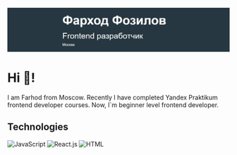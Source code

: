 ![header](https://github.com/FozilovFarhod/FozilovFarhod/blob/main/images/header-git.jpg)  
# Hi 👋!  
I am Farhod from Moscow.  Recently I have completed Yandex Praktikum frontend developer courses.  Now, I`m beginner level frontend developer.
## Technologies  
![JavaScript](https://img.shields.io/badge/-JavaScript-9cf?style=for-the-badge&logo=JavaScript)
![React.js](https://img.shields.io/badge/-React.js-212121?style=for-the-badge&logo=React)
![HTML](https://img.shields.io/badge/-HTML-212121?style=for-the-badge&logo=HTML5)
